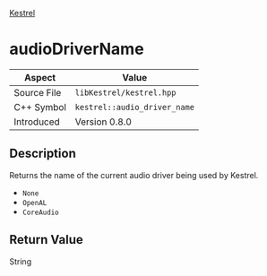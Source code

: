 [Kestrel](index)
# audioDriverName
| Aspect | Value |
| --- | --- |
| Source File | `libKestrel/kestrel.hpp` |
| C++ Symbol | `kestrel::audio_driver_name` |
| Introduced | Version 0.8.0 |
## Description
Returns the name of the current audio driver being used by Kestrel.
- `None`
- `OpenAL`
- `CoreAudio`
## Return Value
String
